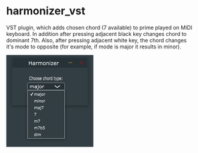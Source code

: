 # harmonizer_vst

VST plugin, which adds chosen chord (7 available) to prime played on MIDI keyboard. In addition after pressing adjacent black key changes chord to dominant 7th. 
Also, after pressing adjacent white key, the chord changes it's mode to opposite (for example, if mode is major it results in minor).

![App](./harmonizer.JPG)
